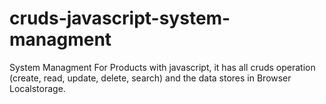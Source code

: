 # cruds-javascript-system-managment
System Managment For Products with javascript, it has all cruds operation (create, read, update, delete, search)  and the data stores in Browser Localstorage.
